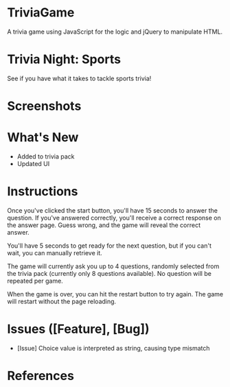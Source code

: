 # TriviaGame
A trivia game using JavaScript for the logic and jQuery to manipulate HTML.

# Trivia Night: Sports

See if you have what it takes to tackle sports trivia!

# Screenshots

# What's New

* Added to trivia pack
* Updated UI

# Instructions

Once you've clicked the start button, you'll have 15 seconds to answer the question. If you've answered correctly, you'll receive a correct response on the answer page. Guess wrong, and the game will reveal the correct answer. 

You'll have 5 seconds to get ready for the next question, but if you can't wait, you can manually retrieve it. 

The game will currently ask you up to 4 questions, randomly selected from the trivia pack (currently only 8 questions available). No question will be repeated per game. 

When the game is over, you can hit the restart button to try again. The game will restart without the page reloading.

# Issues ([Feature], [Bug])

* [Issue] Choice value is interpreted as string, causing type mismatch

# References
